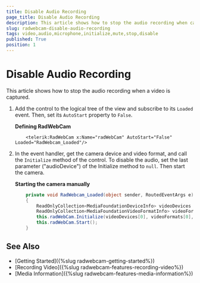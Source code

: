 ```yaml
---
title: Disable Audio Recording
page_title: Disable Audio Recording
description: This article shows how to stop the audio recording when capturing a video.
slug: radwebcam-disable-audio-recording
tags: video,audio,microphone,initialize,mute,stop,disable
published: True
position: 1
---
```


# Disable Audio Recording

This article shows how to stop the audio recording when a video is captured.

1. Add the control to the logical tree of the view and subscribe to its `Loaded` event. Then, set its `AutoStart` property to `False`.

	__Defining RadWebCam__
	```XAML
		<telerik:RadWebCam x:Name="radWebCam" AutoStart="False" Loaded="RadWebcam_Loaded"/>
	```

2. In the event handler, get the camera device and video format, and call the `Initialize` method of the control. To disable the audio, set the last parameter ("audioDevice") of the Initialize method to `null`. Then start the camera.

	__Starting the camera manually__
	```C#
		private void RadWebcam_Loaded(object sender, RoutedEventArgs e)
		{	    
			ReadOnlyCollection<MediaFoundationDeviceInfo> videoDevices = RadWebCam.GetVideoCaptureDevices();            
			ReadOnlyCollection<MediaFoundationVideoFormatInfo> videoFormats = RadWebCam.GetVideoFormats(videoDevices[0]);
			this.radWebCam.Initialize(videoDevices[0], videoFormats[0], null);
			this.radWebCam.Start();
		}
	```

## See Also  
* [Getting Started]({%slug radwebcam-getting-started%})
* [Recording Video]({%slug radwebcam-features-recording-video%})
* [Media Information]({%slug radwebcam-features-media-information%})
